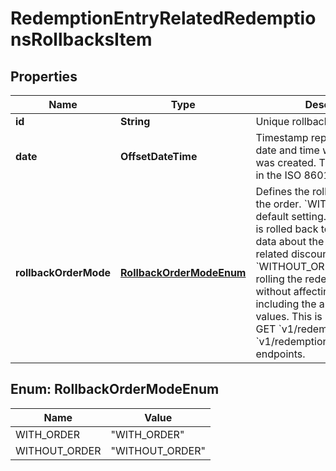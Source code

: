 

# RedemptionEntryRelatedRedemptionsRollbacksItem


## Properties

| Name | Type | Description |
|------------ | ------------- | ------------- |
|**id** | **String** | Unique rollback redemption ID. |
|**date** | **OffsetDateTime** | Timestamp representing the date and time when the object was created. The value is shown in the ISO 8601 format. |
|**rollbackOrderMode** | [**RollbackOrderModeEnum**](#RollbackOrderModeEnum) | Defines the rollback mode for the order. &#x60;WITH_ORDER&#x60; is a default setting. The redemption is rolled back together with the data about the order, including related discount values. &#x60;WITHOUT_ORDER&#x60; allows rolling the redemption back without affecting order data, including the applied discount values. This is returned only in GET &#x60;v1/redemptions/&#x60; and GET &#x60;v1/redemptions/{redemptionId}&#x60; endpoints. |



## Enum: RollbackOrderModeEnum

| Name | Value |
|---- | -----|
| WITH_ORDER | &quot;WITH_ORDER&quot; |
| WITHOUT_ORDER | &quot;WITHOUT_ORDER&quot; |



